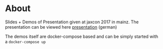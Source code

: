 # About 

Slides + Demos of Presentation given at jaxcon 2017 in mainz. The presentation can be viewed here [presentation](prometheus-slides.md) (german)

The demos itself are docker-compose based and can be simply started with a ```docker-compose up```




